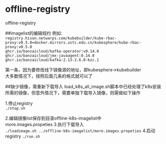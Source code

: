 # offline-registry
offline-registry

##imagelist的编辑规约
例如:   
`registry.hisun.netwarps.com/kubebuilder/kube-rbac-proxy:v0.5.0=docker.mirrors.ustc.edu.cn/kubesphere/kube-rbac-proxy:v0.5.0`  
`ghcr.io/banzaicloud/kafka-operator:v0.14.0`  
`ghcr.io/banzaicloud/jmx-javaagent:0.14.0`   
`ghcr.io/banzaicloud/kafka:2.13-2.6.0-bzc.1`  

第一条，因为要修改线下镜像源的地址，即kubesphere->kubebuilder     
大多数情况下，按照后面几条的格式就可以了  



##缺少镜像，需重新下载导入
load_k8s_all_image.sh脚本中已经处理了k8s安装所需的镜像，但意外情况下，需要单独下载导入镜像，则需做如下操作   

1.停止registry   
`./stop.sh`

2.编辑镜像list保存到目录offline-k8s-imagelist中  
more.images.propeties
3.执行下载导入  
`./loadimage.sh ../offline-k8s-imagelist/more.images.propeties`
4.启动registry
`./run.sh`






